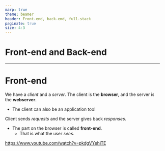 ```yaml
---
marp: true
theme: beamer
header: Front-end, back-end, full-stack
paginate: true
size: 4:3
---
```


<!-- _class: title -->
# Front-end and Back-end

---

# Front-end

We have a _client_ and a _server_. The client is the **browser**, and the server is the **webserver**.
- The client can also be an application too!

Client sends _requests_ and the server gives back _responses_.
- The part on the browser is called **front-end**.
  - That is what the user _sees_.

https://www.youtube.com/watch?v=pkdgVYehiTE

